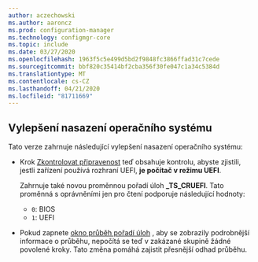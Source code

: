 ```yaml
---
author: aczechowski
ms.author: aaroncz
ms.prod: configuration-manager
ms.technology: configmgr-core
ms.topic: include
ms.date: 03/27/2020
ms.openlocfilehash: 1963f5c5e499d5bd2f9848fc3866ffad31c7cede
ms.sourcegitcommit: bbf820c35414bf2cba356f30fe047c1a34c5384d
ms.translationtype: MT
ms.contentlocale: cs-CZ
ms.lasthandoff: 04/21/2020
ms.locfileid: "81711669"
---
```

## <a name="improvements-to-os-deployment"></a><a name="bkmk_osd"></a>Vylepšení nasazení operačního systému

Tato verze zahrnuje následující vylepšení nasazení operačního systému:

- Krok [Zkontrolovat připravenost](../../../../../osd/understand/task-sequence-steps.md#BKMK_CheckReadiness) teď obsahuje kontrolu, abyste zjistili, jestli zařízení používá rozhraní UEFI, **je počítač v režimu UEFI**.<!--6452769-->

    Zahrnuje také novou proměnnou pořadí úloh **_TS_CRUEFI**. Tato proměnná s oprávněními jen pro čtení podporuje následující hodnoty:

  - `0`: BIOS
  - `1`: UEFI

- Pokud zapnete [okno průběh pořadí úloh](../../technical-preview-2002.md#bkmk_tsprogress) , aby se zobrazily podrobnější informace o průběhu, nepočítá se teď v zakázané skupině žádné povolené kroky.<!-- 6448412 --> Tato změna pomáhá zajistit přesnější odhad průběhu.
